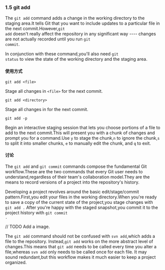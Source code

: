 ### 1.5 git add

The <code>git add</code> command adds a change in the working directory to the staging area.It tells Git that you want
to include updates to a particular file in the next commit.However,<code>git add</code> doesn't really affect the 
repository in any significant way ---- changes are not actually recorded until you run <code>git commit</code>.

In conjunction with these command,you'll also need <code>git status</code> to view the state of the working directory
and the staging area.

#### 使用方式

    git add <file>

Stage all changes in <code>\<file\></code> for the next commit.

    git add <directory>

Stage all changes in <directory> for the next commit.

    git add -p

Begin an interactive staging session that lets you choose portions of a file to add to the next commit.This will present
you with a chunk of changes and prompt you for a command.Use <code>y</code> to stage the chunk,<code>n</code> to ignore
the chunk,<code>s</code> to split it into smaller chunks, <code>e</code> to manually edit the chunk, and <code>q</code>
to exit.

#### 讨论

The <code>git add</code> and <code>git commit</code> commands compose the fundamental Git workflow.These are the two
commands that every Git user needs to understand,regardless of their team's collaboration model.They are the means to
record versions of a project into the repository's history.

Developing a project revolves around the basic edit/stage/commit pattern.First,you edit your files in the working
directory.When you're ready to save a copy of the current state of the project,you stage changes with <code>git add .</code>
After you're happy with the staged snapshot,you commit it to the project history with <code>git commit .</code>

// TODO Add a image.

The <code>git add</code> command should not be confused with <code>svn add</code>,which adds a file to the repository.
Instead,<code>git add</code> works on the more abstract level of changes.This means that <code>git add</code> needs
to be called every time you alter a file,whereas <code>svn add</code> only needs to be called once for each file.
It may sound redundant,but this workflow makes it much easier to keep a project organized.























